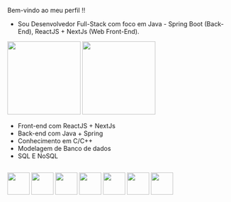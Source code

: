 Bem-vindo ao meu perfil !!

- Sou Desenvolvedor Full-Stack com foco em Java - Spring Boot (Back-End), ReactJS + NextJs (Web Front-End).

<div>
    <img height="165em" src="https://github-readme-stats-ten-gilt.vercel.app/api?username=joao31Oliveira&show_icons=true&theme=dracula&count_private=true">
    <img height="165em" src="https://github-readme-stats-ten-gilt.vercel.app/api/top-langs/?username=joao31Oliveira&layout=compact&theme=dracula">
</div>

<div>
</div>

<ul>
      <li>Front-end com ReactJS + NextJs</li>
      <li>Back-end com Java + Spring</li>
      <li>Conhecimento em C/C++</li>
      <li>Modelagem de Banco de dados</li>
       <li>SQL E NoSQL</li>
  </ul>
  
  ##
<div>
    <img height='50em' src="https://cdn.worldvectorlogo.com/logos/logo-javascript.svg">
    <img height='50em' src="https://cdn.worldvectorlogo.com/logos/typescript.svg">
    <img height='50em' src="https://cdn.worldvectorlogo.com/logos/react-2.svg">
    <img height='50em' src='https://cdn.worldvectorlogo.com/logos/java-4.svg'>
    <img height='50em' src='https://cdn.worldvectorlogo.com/logos/spring-3.svg'>
    <img height='50em' src='https://cdn.worldvectorlogo.com/logos/kotlin-1.svg'>
    <img height='50em' src="https://cdn.jsdelivr.net/gh/devicons/devicon/icons/c/c-original.svg" />
  </div>
 
